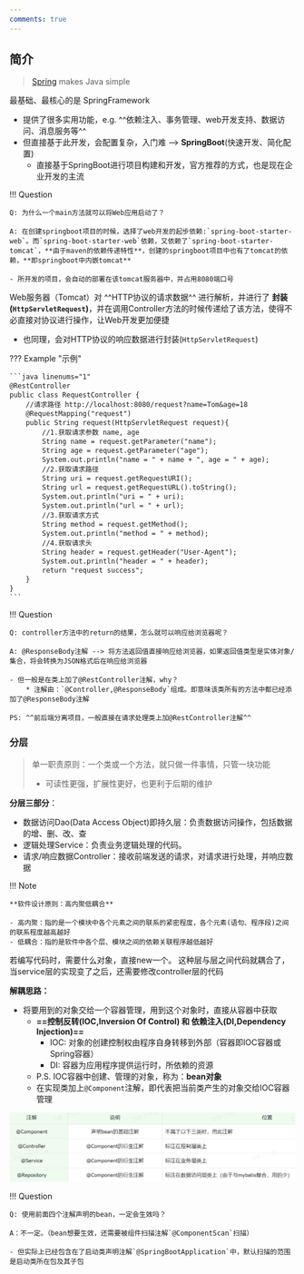 ```yaml
---
comments: true
---
```



## 简介

> [Spring](https://spring.io/) makes Java simple

最基础、最核心的是 SpringFramework

- 提供了很多实用功能，e.g. ^^依赖注入、事务管理、web开发支持、数据访问、消息服务等^^
- 但直接基于此开发，会配置复杂，入门难  --> **SpringBoot**(快速开发、简化配置)
    * 直接基于SpringBoot进行项目构建和开发，官方推荐的方式，也是现在企业开发的主流 


!!! Question

    Q: 为什么一个main方法就可以将Web应用启动了？

    A: 在创建springboot项目的时候，选择了web开发的起步依赖:`spring-boot-starter-web`。而`spring-boot-starter-web`依赖，又依赖了`spring-boot-starter-tomcat`，**由于maven的依赖传递特性**，创建的springboot项目中也有了tomcat的依赖，**即springboot中内嵌tomcat**

    - 所开发的项目，会自动的部署在该tomcat服务器中，并占用8080端口号

Web服务器（Tomcat）对 ^^HTTP协议的请求数据^^ 进行解析，并进行了 **封装(`HttpServletRequest`)**，并在调用Controller方法的时候传递给了该方法，使得不必直接对协议进行操作，让Web开发更加便捷

- 也同理，会对HTTP协议的响应数据进行封装(`HttpServletRequest`)

??? Example "示例"

    ```java linenums="1"
    @RestController
    public class RequestController {
        //请求路径 http://localhost:8080/request?name=Tom&age=18
        @RequestMapping("request")
        public String request(HttpServletRequest request){
            //1.获取请求参数 name, age
            String name = request.getParameter("name");
            String age = request.getParameter("age");
            System.out.println("name = " + name + ", age = " + age);
            //2.获取请求路径
            String uri = request.getRequestURI();
            String url = request.getRequestURL().toString();
            System.out.println("uri = " + uri);
            System.out.println("url = " + url);
            //3.获取请求方式
            String method = request.getMethod();
            System.out.println("method = " + method);
            //4.获取请求头
            String header = request.getHeader("User-Agent");
            System.out.println("header = " + header);
            return "request success";
        }
    }
    ```


!!! Question

    Q: controller方法中的return的结果，怎么就可以响应给浏览器呢？

    A: @ResponseBody注解 --> 将方法返回值直接响应给浏览器，如果返回值类型是实体对象/集合，将会转换为JSON格式后在响应给浏览器

    - 但一般是在类上加了@RestController注解，why？
        * 注解由：`@Controller,@ResponseBody`组成。即意味该类所有的方法中都已经添加了@ResponseBody注解

    PS: ^^前后端分离项目，一般直接在请求处理类上加@RestController注解^^



### 分层

> 单一职责原则：一个类或一个方法，就只做一件事情，只管一块功能
>
> - 可读性更强，扩展性更好，也更利于后期的维护

**分层三部分**：

- 数据访问Dao(Data Access Object)即持久层：负责数据访问操作，包括数据的增、删、改、查
- 逻辑处理Service：负责业务逻辑处理的代码。
- 请求/响应数据Controller：接收前端发送的请求，对请求进行处理，并响应数据

!!! Note

    **软件设计原则：高内聚低耦合**

    - 高内聚：指的是一个模块中各个元素之间的联系的紧密程度，各个元素(语句、程序段)之间的联系程度越高越好
    - 低耦合：指的是软件中各个层、模块之间的依赖关联程序越低越好


若编写代码时，需要什么对象，直接new一个。 这种层与层之间代码就耦合了，当service层的实现变了之后，还需要修改controller层的代码

**解耦思路：**

- 将要用到的对象交给一个容器管理，用到这个对象时，直接从容器中获取
    * **==控制反转(IOC,Inversion Of Control) 和 依赖注入(DI,Dependency Injection)==** 
        + IOC: 对象的创建控制权由程序自身转移到外部（容器即IOC容器或Spring容器）
        + DI: 容器为应用程序提供运行时，所依赖的资源
    * P.S. IOC容器中创建、管理的对象，称为：**bean对象**
    * 在实现类加上`@Component`注解，即代表把当前类产生的对象交给IOC容器管理

![](./assets/component.jpg)

!!! Question
    
    Q: 使用前面四个注解声明的bean，一定会生效吗？
    
    A：不一定。（bean想要生效，还需要被组件扫描注解`@ComponentScan`扫描）

    - 但实际上已经包含在了启动类声明注解`@SpringBootApplication`中，默认扫描的范围是启动类所在包及其子包


